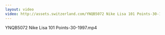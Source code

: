 ```yaml
---
layout: video
video: http://assets.switzerland.com/YNQB5072 Nike Lisa 101 Points-30-1997.mp4
---
```

YNQB5072 Nike Lisa 101 Points-30-1997.mp4
